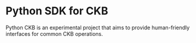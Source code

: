 # Python SDK for CKB

Python CKB is an experimental project that aims to provide human-friendly interfaces for common CKB operations.

